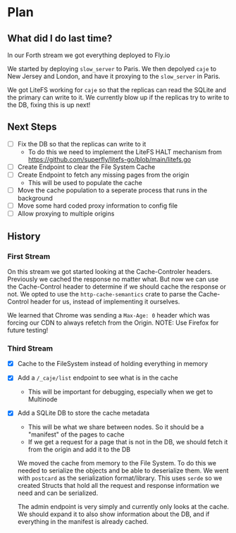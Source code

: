 # Plan

## What did I do last time?

In our Forth stream we got everything deployed to Fly.io

We started by deploying `slow_server` to Paris.
We then depolyed `caje` to New Jersey and London, and have it proxying to the `slow_server` in Paris.

We got LiteFS working for `caje` so that the replicas can read the SQLite and the primary can write to it.
We currently blow up if the replicas try to write to the DB, fixing this is up next!

## Next Steps

- [ ] Fix the DB so that the replicas can write to it
  - To do this we need to implement the LiteFS HALT mechanism from <https://github.com/superfly/litefs-go/blob/main/litefs.go>
- [ ] Create Endpoint to clear the File System Cache
- [ ] Create Endpoint to fetch any missing pages from the origin
  - This will be used to populate the cache
- [ ] Move the cache population to a seperate process that runs in the background
- [ ] Move some hard coded proxy information to config file
- [ ] Allow proxying to multiple origins

## History

### First Stream

On this stream we got started looking at the Cache-Controler headers. Previously we cached the response no matter what.
But now we can use the Cache-Control header to determine if we should cache the response or not.
We opted to use the `http-cache-semantics` crate to parse the Cache-Control header for us, instead of implementing it ourselves.

We learned that Chrome was sending a `Max-Age: 0` header which was forcing our CDN to always refetch from the Origin.
NOTE: Use Firefox for future testing!

### Third Stream

- [x] Cache to the FileSystem instead of holding everything in memory
- [x] Add a `/_caje/list` endpoint to see what is in the cache
  - This will be important for debugging, especially when we get to Multinode
- [x] Add a SQLite DB to store the cache metadata

  - This will be what we share between nodes. So it should be a "manifest" of the pages to cache
  - If we get a request for a page that is not in the DB, we should fetch it from the origin and add it to the DB

  We moved the cache from memory to the File System. To do this we needed to serialize the objects and be able to deserialize them. We went with `postcard` as the serialization format/library. This uses `serde` so we created Structs that hold all the request and response information we need and can be serialized.

  The admin endpoint is very simply and currently only looks at the cache. We should expand it to also show information about the DB, and if everything in the manifest is already cached.
